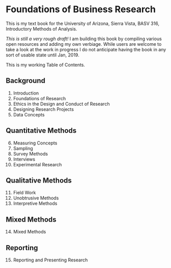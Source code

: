 # Foundations of Business Research

This is my text book for the University of Arizona, Sierra Vista, BASV 316, Introductory Methods of Analysis. 

*This is still a very rough draft!* I am building this book by compiling various open resources and adding my own verbiage. While users are welcome to take a look at the work in progress I do not anticipate having the book in any sort of usable state until Jan, 2019.

This is my working Table of Contents.

## Background

1. Introduction
2. Foundations of Research
3. Ethics in the Design and Conduct of Research
4. Designing Research Projects
5. Data Concepts

## Quantitative Methods

6. Measuring Concepts
7. Sampling
8. Survey Methods
9. Interviews
10. Experimental Research 

## Qualitative Methods

11. Field Work
12. Unobtrusive Methods
13. Interpretive Methods

## Mixed Methods

14. Mixed Methods

## Reporting

15. Reporting and Presenting Research
